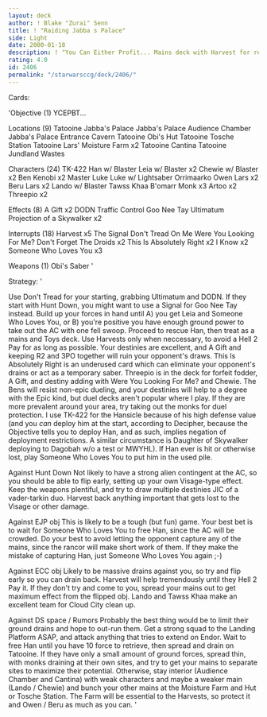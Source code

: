 ```yaml
---
layout: deck
author: ! Blake "Zurai" Senn
title: ! "Raiding Jabba s Palace"
side: Light
date: 2000-01-18
description: ! "You Can Either Profit... Mains deck with Harvest for retrieval."
rating: 4.0
id: 2406
permalink: "/starwarsccg/deck/2406/"
---
```

Cards: 

'Objective (1)
YCEPBT...

Locations (9)
Tatooine Jabba's Palace
Jabba's Palace Audience Chamber
Jabba's Palace Entrance Cavern
Tatooine Obi's Hut
Tatooine Tosche Station
Tatooine Lars' Moisture Farm x2
Tatooine Cantina
Tatooine Jundland Wastes

Characters (24)
TK-422
Han w/ Blaster
Leia w/ Blaster x2
Chewie w/ Blaster x2
Ben Kenobi x2
Master Luke
Luke w/ Lightsaber
Orrimaarko
Owen Lars x2
Beru Lars x2
Lando w/ Blaster
Tawss Khaa
B'omarr Monk x3
Artoo x2
Threepio x2

Effects (8)
A Gift x2
DODN
Traffic Control
Goo Nee Tay
Ultimatum
Projection of a Skywalker x2

Interrupts (18)
Harvest x5
The Signal
Don't Tread On Me
Were You Looking For Me?
Don't Forget The Droids x2
This Is Absolutely Right x2
I Know x2
Someone Who Loves You x3

Weapons (1)
Obi's Saber
'

Strategy: '

Use Don't Tread for your starting, grabbing Ultimatum and DODN. If they start with Hunt Down, you might want to use a Signal for Goo Nee Tay instead. Build up your forces in hand until A) you get Leia and Someone Who Loves You, or B) you're positive you have enough ground power to take out the AC with one fell swoop. Proceed to rescue Han, then treat as a mains and Toys deck. Use Harvests only when neccessary, to avoid a Hell 2 Pay for as long as possible. Your destinies are excellent, and A Gift and keeping R2 and 3PO together will ruin your opponent's draws. This Is Absolutely Right is an underused card which can eliminate your opponent's drains or act as a temporary saber. Threepio is in the deck for forfeit fodder, A Gift, and destiny adding with Were You Looking For Me? and Chewie. The Bens will resist non-epic dueling, and your destinies will help to a degree with the Epic kind, but duel decks aren't popular where I play. If they are more prevalent around your area, try taking out the monks for duel protection. I use TK-422 for the Hansicle because of his high defense value (and you *can* deploy him at the start, according to Decipher, because the Objective tells you to deploy Han, and as such, implies negation of deployment restrictions. A similar circumstance is Daughter of Skywalker deploying to Dagobah w/o a test or MWYHL). If Han ever is hit or otherwise lost, play Someone Who Loves You to put him in the used pile.

Against Hunt Down
Not likely to have a strong alien contingent at the AC, so you should be able to flip early, setting up your own Visage-type effect. Keep the weapons plentiful, and try to draw multiple destinies JIC of a vader-tarkin duo. Harvest back anything important that gets lost to the Visage or other damage.

Against EJP obj
This is likely to be a tough (but fun) game. Your best bet is to wait for Someone Who Loves You to free Han, since the AC will be crowded. Do your best to avoid letting the opponent capture any of the mains, since the rancor will make short work of them. If they make the mistake of capturing Han, just Someone Who Loves You again ;-)

Against ECC obj
Likely to be massive drains against you, so try and flip early so you can drain back. Harvest will help tremendously until they Hell 2 Pay it. If they don't try and come to you, spread your mains out to get maximum effect from the flipped obj. Lando and Tawss Khaa make an excellent team for Cloud City clean up.

Against DS space / Rumors
Probably the best thing would be to limit their ground drains and hope to out-run them. Get a strong squad to the Landing Platform ASAP, and attack anything that tries to extend on Endor. Wait to free Han until you have 10 force to retrieve, then spread and drain on Tatooine. If they have only a small amount of ground forces, spread thin, with monks draining at their own sites, and try to get your mains to separate sites to maximize their potential. Otherwise, stay interior (Audience Chamber and Cantina) with weak characters and maybe a weaker main (Lando / Chewie) and bunch your other mains at the Moisture Farm and Hut or Tosche Station. The Farm will be essential to the Harvests, so protect it and Owen / Beru as much as you can. '
